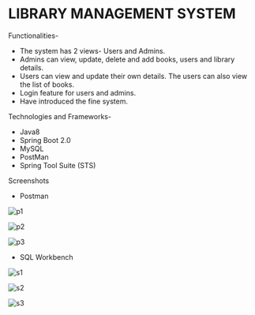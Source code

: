 # LIBRARY MANAGEMENT SYSTEM 

Functionalities- 

* The system has 2 views- Users and Admins. 
* Admins can view, update, delete and add books, users and library details. 
* Users can view and update their own details. The users can also view the list of books. 
* Login feature for users and admins.
* Have introduced the fine system. 

Technologies and Frameworks-

* Java8
* Spring Boot 2.0 
* MySQL
* PostMan 
* Spring Tool Suite (STS)

Screenshots 

* Postman 

![p1](https://user-images.githubusercontent.com/123118633/215258486-3dafc623-462c-4ee4-99f7-4b27f0350d0d.png)

![p2](https://user-images.githubusercontent.com/123118633/215258491-394727ad-15b5-45eb-a6a3-f36d5ca961f1.png)

![p3](https://user-images.githubusercontent.com/123118633/215258492-f58cb571-48cc-4231-9faf-c25ebcae6be0.png)

* SQL Workbench 

![s1](https://user-images.githubusercontent.com/123118633/215258502-c671c34e-7802-44cd-b4d3-902460b0da05.png)

![s2](https://user-images.githubusercontent.com/123118633/215258507-c14cae13-cf12-45d8-bb87-8c97a34f98bc.png)

![s3](https://user-images.githubusercontent.com/123118633/215258514-b1b8c72a-d503-4003-9406-70c6c04b2bb6.png)

